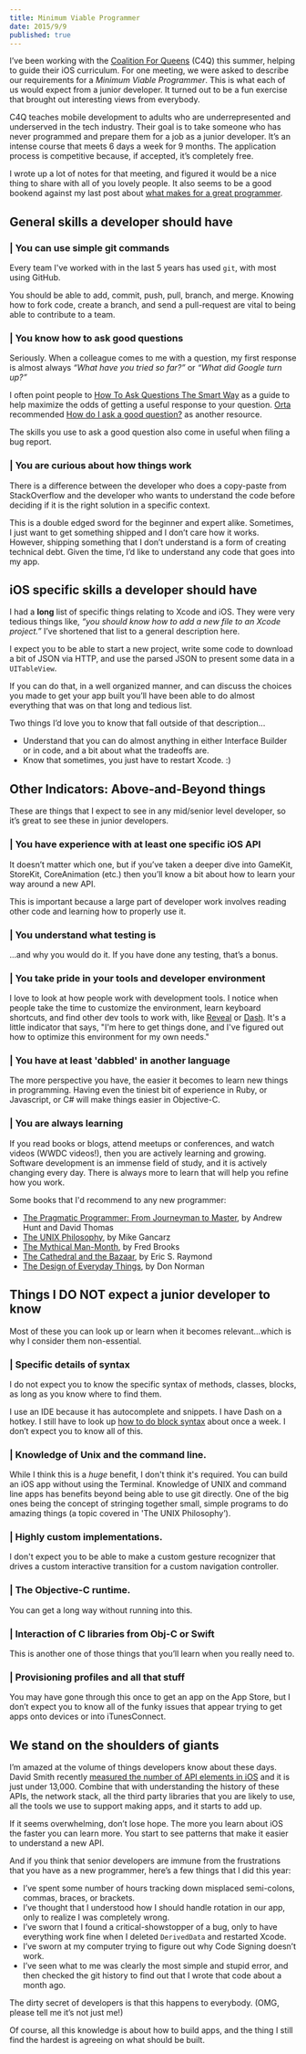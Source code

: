 ```yaml
---
title: Minimum Viable Programmer
date: 2015/9/9
published: true
---
```


I’ve been working with the [Coalition For Queens](http://www.c4q.nyc) (C4Q) this summer, helping to guide their iOS curriculum. For one meeting, we were asked to describe our requirements for a *Minimum Viable Programmer*. This is what each of us would expect from a junior developer. It turned out to be a fun exercise that brought out interesting views from everybody.

C4Q teaches mobile development to adults who are underrepresented and underserved in the tech industry. Their goal is to take someone who has never programmed and prepare them for a job as a junior developer. It’s an intense course that meets 6 days a week for 9 months. The application process is competitive because, if accepted, it’s completely free.

I wrote up a lot of notes for that meeting, and figured it would be a nice thing to share with all of you lovely people. It also seems to be a good bookend against my last post about [what makes for a great programmer](http://dbgrandi.github.io/good_great_10x/).

## General skills a developer should have

### | You can use simple git commands

Every team I've worked with in the last 5 years has used `git`, with most using GitHub. 

You should be able to add, commit, push, pull, branch, and merge. Knowing how to fork code, create a branch, and send a pull-request are vital to being able to contribute to a team.

### | You know how to ask good questions

Seriously. When a colleague comes to me with a question, my first response is almost always *“What have you tried so far?”* or *“What did Google turn up?”*

I often point people to [How To Ask Questions The Smart Way](http://www.catb.org/esr/faqs/smart-questions.html) as a guide to help maximize the odds of getting a useful response to your question. [Orta](https://twitter.com/orta) recommended [How do I ask a good question?](http://stackoverflow.com/help/how-to-ask) as another resource.

The skills you use to ask a good question also come in useful when filing a bug report.

### | You are curious about how things work

There is a difference between the developer who does a copy-paste from StackOverflow and the developer who wants to understand the code before deciding if it is the right solution in a specific context.

This is a double edged sword for the beginner and expert alike. Sometimes, I just want to get something shipped and I don’t care how it works. However, shipping something that I don’t understand is a form of creating technical debt. Given the time, I’d like to understand any code that goes into my app.

## iOS specific skills a developer should have

I had a **long** list of specific things relating to Xcode and iOS. They were very tedious things like, *“you should know how to add a new file to an Xcode project.”* I’ve shortened that list to a general description here.

I expect you to be able to start a new project, write some code to download a bit of JSON via HTTP, and use the parsed JSON to present some data in a `UITableView`.

If you can do that, in a well organized manner, and can discuss the choices you made to get your app built you’ll have been able to do almost everything that was on that long and tedious list.

Two things I’d love you to know that fall outside of that description...

  - Understand that you can do almost anything in either Interface Builder or in code, and a bit about what the tradeoffs are.
  - Know that sometimes, you just have to restart Xcode. :)

## Other Indicators: Above-and-Beyond things

These are things that I expect to see in any mid/senior level developer, so it’s great to see these in junior developers.

### | You have experience with at least one specific iOS API

It doesn’t matter which one, but if you’ve taken a deeper dive into GameKit, StoreKit, CoreAnimation (etc.) then you’ll know a bit about how to learn your way around a new API.

This is important because a large part of developer work involves reading other code and learning how to properly use it.

### | You understand what testing is

...and why you would do it. If you have done any testing, that’s a bonus.

### | You take pride in your tools and developer environment

I love to look at how people work with development tools. I notice when people take the time to customize the environment, learn keyboard shortcuts, and find other dev tools to work with, like [Reveal](http://revealapp.com) or [Dash](https://kapeli.com/dash). It's a little indicator that says, "I'm here to get things done, and I've figured out how to optimize this environment for my own needs."
  
### | You have at least 'dabbled' in another language

The more perspective you have, the easier it becomes to learn new things in programming. Having even the tiniest bit of experience in Ruby, or Javascript, or C# will make things easier in Objective-C.

### | You are always learning

If you read books or blogs, attend meetups or conferences, and watch videos (WWDC videos!), then you are actively learning and growing. Software development is an immense field of study, and it is actively changing every day. There is always more to learn that will help you refine how you work.

Some books that I'd recommend to any new programmer:

- [The Pragmatic Programmer: From Journeyman to Master](http://www.amazon.com/Pragmatic-Programmer-Journeyman-Master/dp/020161622X), by Andrew Hunt and David Thomas
- [The UNIX Philosophy](http://www.amazon.com/The-UNIX-Philosophy-Mike-Gancarz/dp/1555581234), by Mike Gancarz
- [The Mythical Man-Month](http://www.amazon.com/Mythical-Man-Month-Software-Engineering-Anniversary/dp/0201835959), by Fred Brooks
- [The Cathedral and the Bazaar](http://www.amazon.com/Cathedral-Bazaar-Musings-Accidental-Revolutionary/dp/0596001088), by Eric S. Raymond
- [The Design of Everyday Things](http://www.amazon.com/Design-Everyday-Things-Revised-Expanded/dp/0465050654), by Don Norman

## Things I DO NOT expect a junior developer to know

Most of these you can look up or learn when it becomes relevant...which is why I consider them non-essential.

### | Specific details of syntax

I do not expect you to know the specific syntax of methods, classes, blocks, as long as you know where to find them.

I use an IDE because it has autocomplete and snippets. I have Dash on a hotkey. I still have to look up [how to do block syntax](http://fuckingblocksyntax.com) about once a week. I don’t expect you to know all of this.

### | Knowledge of Unix and the command line.

While I think this is a *huge* benefit, I don't think it's required. You can build an iOS app without using the Terminal. Knowledge of UNIX and command line apps has benefits beyond being able to use git directly. One of the big ones being the concept of stringing together small, simple programs to do amazing things (a topic covered in 'The UNIX Philosophy’).

### | Highly custom implementations.

I don't expect you to be able to make a custom gesture recognizer that drives a custom interactive transition for a custom navigation controller.

### | The Objective-C runtime.

You can get a long way without running into this.

### | Interaction of C libraries from Obj-C or Swift

This is another one of those things that you’ll learn when you really need to.

### | Provisioning profiles and all that stuff

You may have gone through this once to get an app on the App Store, but I don’t expect you to know all of the funky issues that appear trying to get apps onto devices or into iTunesConnect.

## We stand on the shoulders of giants

I’m amazed at the volume of things developers know about these days. David Smith recently [measured the number of API elements in iOS](https://david-smith.org/blog/2015/09/03/the-growing-ios-sdk/) and it is just under 13,000. Combine that with understanding the history of these APIs, the network stack, all the third party libraries that you are likely to use, all the tools we use to support making apps, and it starts to add up.

If it seems overwhelming, don’t lose hope. The more you learn about iOS the faster you can learn more. You start to see patterns that make it easier to understand a new API.

And if you think that senior developers are immune from the frustrations that you have as a new programmer, here’s a few things that I did this year:

- I’ve spent some number of hours tracking down misplaced semi-colons, commas, braces, or brackets.
- I’ve thought that I understood how I should handle rotation in our app, only to realize I was completely wrong.
- I’ve sworn that I found a critical-showstopper of a bug, only to have everything work fine when I deleted `DerivedData` and restarted Xcode.
- I’ve sworn at my computer trying to figure out why Code Signing doesn’t work.
- I’ve seen what to me was clearly the most simple and stupid error, and then checked the git history to find out that I wrote that code about a month ago.

The dirty secret of developers is that this happens to everybody. (OMG, please tell me it’s not just me!)

Of course, all this knowledge is about how to build apps, and the thing I still find the hardest is agreeing on what should be built.

